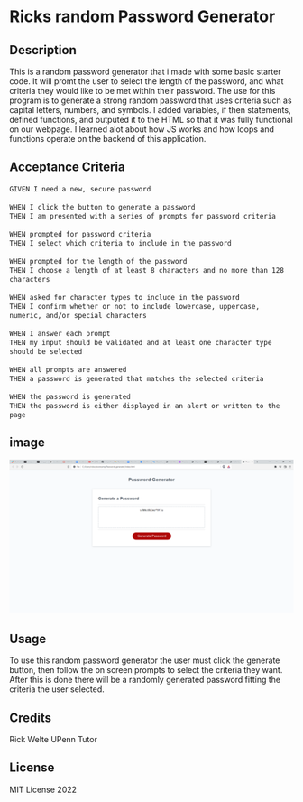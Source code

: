 # Ricks random Password Generator

## Description

This is a random password generator that i made with some basic starter code. 
It will promt the user to select the length of the password, and what criteria they would like to be met within their password. 
The use for this program is to generate a strong random password that uses criteria such as capital letters, numbers, and symbols.
I added variables, if then statements, defined functions, and outputed it to the HTML so that it was
fully functional on our webpage. I learned alot about how JS works and how loops and functions operate on the backend of this application.

## Acceptance Criteria

```
GIVEN I need a new, secure password

WHEN I click the button to generate a password
THEN I am presented with a series of prompts for password criteria

WHEN prompted for password criteria
THEN I select which criteria to include in the password

WHEN prompted for the length of the password
THEN I choose a length of at least 8 characters and no more than 128 characters

WHEN asked for character types to include in the password
THEN I confirm whether or not to include lowercase, uppercase, numeric, and/or special characters

WHEN I answer each prompt
THEN my input should be validated and at least one character type should be selected

WHEN all prompts are answered
THEN a password is generated that matches the selected criteria

WHEN the password is generated
THEN the password is either displayed in an alert or written to the page
```

## image

![alt text](assets/password-generator.png)

## Usage

To use this random password generator the user must click the generate button, then follow the on screen prompts to select the criteria they want. 
After this is done there will be a randomly generated password fitting the criteria the user selected.

## Credits

Rick Welte
UPenn Tutor

## License

MIT License 2022

